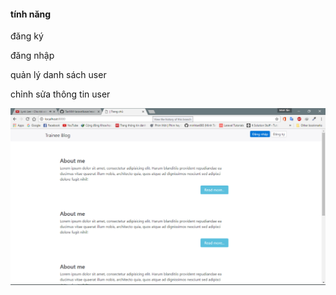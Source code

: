 <h4>tính năng</h4>
<p>đăng ký</p>
<p>đăng nhập</p>
<p>quản lý danh sách user</p>
<p>chỉnh sửa thông tin user</p>

<img src="Screenshot.png" >